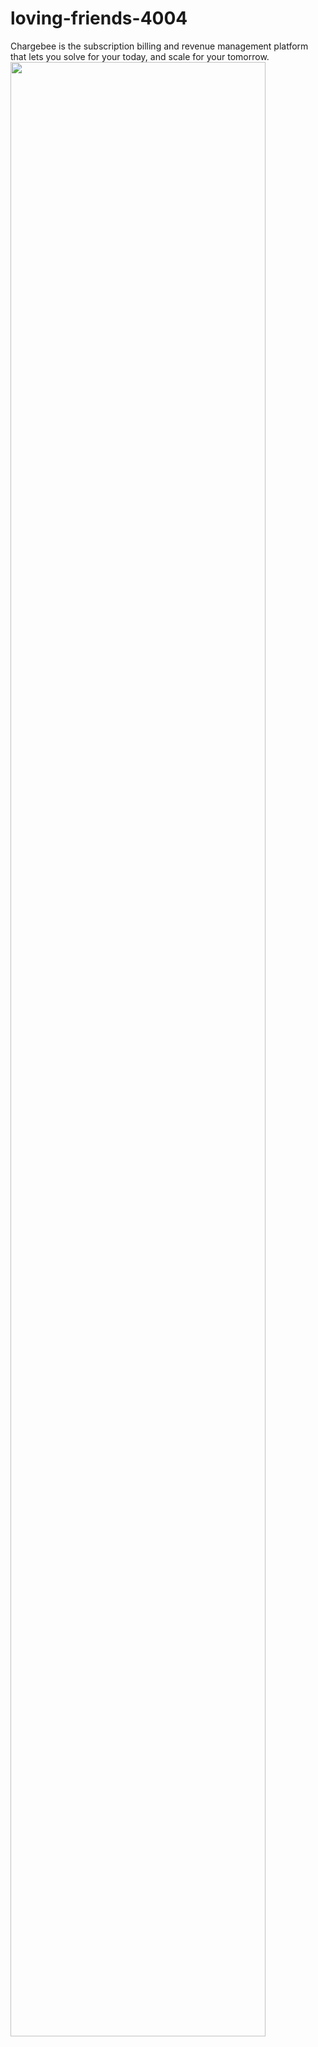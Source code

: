 # loving-friends-4004
Chargebee is the subscription billing and revenue management platform that lets you solve for your today, and scale for your tomorrow.
<img src="https://drive.google.com/file/d/19jiafZCLOkYpgXvqKeKcaSml0t5vrODa/view?usp=share_link" width="90%"> </img>
